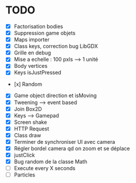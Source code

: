 # TODO

- [x] Factorisation bodies
- [x] Suppression game objets
- [x] Maps importer
- [x] Class keys, correction bug LibGDX
- [x] Grille en debug
- [x] Mise a echelle : 100 pxls --> 1 unité
- [x] Body vertices
- [x] Keys isJustPressed
- [x] Random
- [x] Game object direction et isMoving
- [x] Tweening --> event based
- [x] Join Box2D
- [x] Keys --> Gamepad
- [x] Screen shake
- [x] HTTP Request
- [x] Class draw
- [x] Terminer de synchroniser UI avec camera
- [x] Régler bordel camera qd on zoom et se déplace
- [x] justClick
- [x] Bug random de la classe Math
- [ ] Execute every X seconds
- [ ] Particles